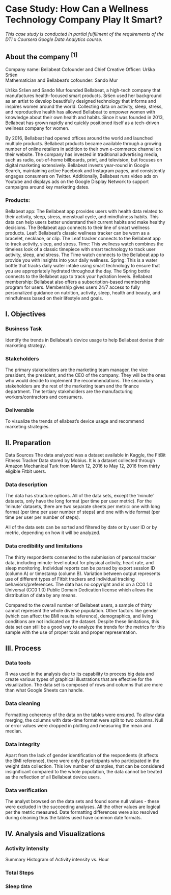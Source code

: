 # Case Study: How Can a Wellness Technology Company Play It Smart?
*This case study is conducted in partial fulfilment of the requirements of the  DTI x Coursera Google Data Analytics course.*

## About the company <sup>[1]<sup>
Company name: Bellabeat 
Cofounder and Chief Creative Officer: Urška Sršen <br>
Mathematician and Bellabeat’s cofounder: Sando Mur<br>

Urška Sršen and Sando Mur founded Bellabeat, a high-tech company that manufactures health-focused smart products. Sršen used her background as an artist to develop beautifully designed technology that informs and inspires women around the world. Collecting data on activity, sleep, stress, and reproductive health has allowed Bellabeat to empower women with knowledge about their own health and habits. Since it was founded in 2013, Bellabeat has grown rapidly and quickly positioned itself as a tech-driven wellness company for women.

By 2016, Bellabeat had opened offices around the world and launched multiple products. Bellabeat products became available through a growing number of online retailers in addition to their own e-commerce channel on their website. The company has invested in traditional advertising media, such as radio, out-of-home billboards, print, and television, but focuses
on digital marketing extensively. Bellabeat invests year-round in Google Search, maintaining active Facebook and Instagram pages, and consistently engages consumers on Twitter. Additionally, Bellabeat runs video ads on Youtube and displays ads on the Google Display Network to support campaigns around key marketing dates.

### Products:
Bellabeat app: The Bellabeat app provides users with health data related to their activity, sleep, stress, menstrual cycle, and mindfulness habits. This data can help users better understand their current habits and make healthy decisions. The Bellabeat app connects to their line of smart wellness products.
Leaf: Bellabeat’s classic wellness tracker can be worn as a bracelet, necklace, or clip. The Leaf tracker connects to the Bellabeat app to track activity, sleep, and stress.
Time: This wellness watch combines the timeless look of a classic timepiece with smart technology to track user activity, sleep, and stress. The Time watch connects to the Bellabeat app to provide you with insights into your daily wellness.
Spring: This is a water bottle that tracks daily water intake using smart technology to ensure that you are appropriately hydrated throughout the day. The Spring bottle connects to the Bellabeat app to track your hydration levels.
Bellabeat membership: Bellabeat also offers a subscription-based membership program for users. Membership gives users 24/7 access to fully personalized guidance on nutrition, activity, sleep, health and beauty, and mindfulness based on their lifestyle and goals.



## I. Objectives
### Business Task
Identify the trends in Bellabeat’s device usage to help Bellabeat devise their marketing strategy.
### Stakeholders
The primary stakeholders are the marketing team manager, the vice president, the president, and the CEO of the company. They will be the ones who would decide to implement the recommendations. The secondary stakeholders are the rest of the marketing team and the finance department. The tertiary stakeholders are the manufacturing workers/contractors and consumers.
### Deliverable
To visualize the trends of ellabeat’s device usage and recommend marketing strategies.

## II. Preparation
Data Sources
The data analyzed was a dataset available in Kaggle, the FitBit Fitness Tracker Data stored by Mobius. It is a dataset collected through Amazon Mechanical Turk from March 12, 2016 to May 12, 2016 from thirty eligible Fitbit users. 

### Data description
The data has structure options. All of the data sets, except the ‘minute’ datasets, only have the long format (per time per user metric). For the ‘minute’ datasets, there are two separate sheets per metric: one with long format (per time per user number of steps) and one with wide format (per time per user per number of steps).
		
All of the data sets can be sorted and filtered by date or by user ID or by metric, depending on how it will be analyzed.

### Data credibility and limitations
The thirty respondents consented to the submission of personal tracker data, including minute-level output for physical activity, heart rate, and sleep monitoring. Individual reports can be parsed by export session ID (column A) or timestamp (column B). Variation between output represents use of different types of Fitbit trackers and individual tracking behaviors/preferences. The data has no copyright and is on a CC0 1.0 Universal (CC0 1.0) Public Domain Dedication license which allows the distribution of data by any means.

Compared to the overall number of Bellabeat users, a sample of thirty cannot represent the whole diverse population. Other factors like gender (which can affect the BMI results reference), demographics, and living conditions are not indicated on the dataset. Despite these limitations, this data set can still be a good way to analyze  the trends for the metrics for this sample with the use of proper tools and proper representation.


## III. Process
### Data tools
R was used in the analysis due to its capability to process big data and create various types of graphical illustrations that are effective for the visualization. The data set is composed of rows and columns that are more than what Google Sheets can handle.

### Data cleaning
Formatting coherency of the data on the tables were ensured. To allow data merging, the columns with date-time format were split to two columns.
Null or error values were dropped in plotting and measuring the mean and median.

### Data integrity
Apart from the lack of gender identification of the respondents (it affects the BMI reference), there were only 8 participants who participated in the weight data collection. This low number of samples, that can be considered insignificant compared to the whole population, the data cannot be treated as the reflection of all Bellabeat device users.

### Data verification
The analyst browsed on the data sets and found some null values - these were excluded in the succeeding analyses. All the other values are logical per the metric measured. Date formatting differences were also resolved during cleaning thus the tables used have common date formats.

## IV. Analysis and Visualizations
### Activity intensity
Summary
Histogram of Activity intensity vs. Hour


### Total Steps

### Sleep time
